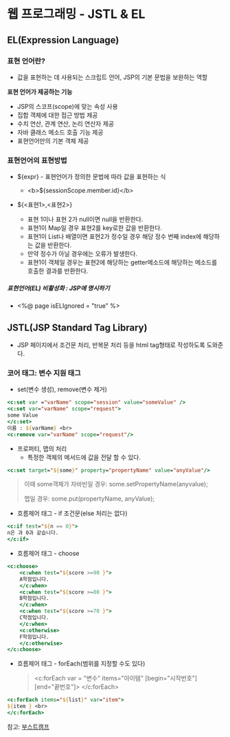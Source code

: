 # 웹 프로그래밍 - JSTL & EL

## EL(Expression Language)

### 표현 언어란?

- 값을 표현하는 데 사용되는 스크립트 언어, JSP의 기본 문법을 보완하는 역할

**표현 언어가 제공하는 기능**

- JSP의 스코프(scope)에 맞는 속성 사용
- 집합 객체에 대한 접근 방법 제공
- 수치 연산, 관계 연산, 논리 연산자 제공
- 자바 클래스 메소드 호출 기능 제공
- 표현언어만의 기본 객체 제공



### 표현언어의 표현방법

- ${expr} - 표현언어가 정의한 문법에 따라 값을 표현하는 식
  - \<b>${sessionScope.member.id}\</b>

- ${<표현1>,<표현2>}
  - 표현 1이나 표현 2가 null이면 null을 반환한다.
  - 표현1이 Map일 경우 표현2를 key로한 값을 반환한다.
  - 표현1이 List나 배열이면 표현2가 정수일 경우 해당 정수 번째 index에 해당하는 값을 반환한다.
  - 만약 정수가 아닐 경우에는 오류가 발생한다.
  - 표현1이 객체일 경우는 표현2에 해당하는 getter메소드에 해당하는 메소드를 호출한 결과를 반환한다.

##### 표현언어(EL) 비활성화 : JSP에 명시하기

- <%@ page isELIgnored = "true" %>



## JSTL(JSP Standard Tag Library)

- JSP 페이지에서 조건문 처리, 반복문 처리 등을 html tag형태로 작성하도록 도와준다.

### 코어 태그: 변수 지원 태그

- set(변수 생성), remove(변수 제거)

```jsp
<c:set var ="varName" scope="session" value="someValue" />
<c:set var="varName" scope="request">
some Value
</c:set>
이름 : ${varName} <br>
<c:remove var="varName" scope="request"/>
```

- 프로퍼티, 맵의 처리
  - 특정한 객체의 메서드에 값을 전달 할 수 있다.

```jsp
<c:set target="${some}" property="propertyName" value="anyValue"/>
```

> 이때 some객체가 자바빈일 경우: some.setPropertyName(anyvalue);
>
> 맵일 경우: some.put(propertyName, anyValue);

- 흐름제어 태그 - if 조건문(else 처리는 없다)

```jsp
<c:if test="${n == 0}">
n은 과 0과 같습니다.
</c:if>
```

- 흐름제어 태그 - choose

```jsp
<c:choose>
    <c:when test="${score >=90 }">
    A학점입니다.
    </c:when>
    <c:when test="${score >=80 }">
    B학점입니다.
    </c:when>
    <c:when test="${score >=70 }">
    C학점입니다.
    </c:when>
    <c:otherwise>
    F학점입니다.
    </c:otherwise>            
</c:choose>
```

- 흐름제어 태그 - forEach(범위를 지정할 수도 있다)
  > <c:forEach var = "변수" items="아이템" [begin="시작번호"] [end="끝번호"]> </c:forEach>

```jsp
<c:forEach items="${list}" var="item">
${item } <br>
</c:forEach>
```























참고: [부스트캠프](https://www.edwith.org/boostcourse-web/lecture/16714/)